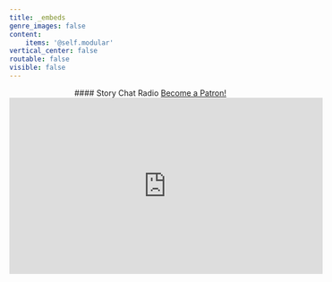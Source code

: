 ```yaml
---
title: _embeds
genre_images: false
content:
    items: '@self.modular'
vertical_center: false
routable: false
visible: false
---
```


<center markdown="1">
#### Story Chat Radio
<a href="https://www.patreon.com/bePatron?u=55827226" data-patreon-widget-type="become-patron-button">Become a Patron!</a><script async src="https://c6.patreon.com/becomePatronButton.bundle.js"></script>

<iframe width="560" height="315" src="https://www.youtube-nocookie.com/embed/videoseries?list=PLGWlFQ8LHuxdA30sAX8gW7BufdogmyrXF" title="YouTube video player" frameborder="0" allow="accelerometer; autoplay; clipboard-write; encrypted-media; gyroscope; picture-in-picture" allowfullscreen></iframe>
</center>